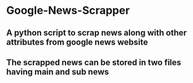 # Google-News-Scrapper
## A python script to scrap news along with other attributes from google news website
## The scrapped news can be stored in two files having main and sub news
